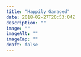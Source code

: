 ```yaml
---
title: "Happily Garaged"
date: 2018-02-27T20:53:04Z
description: ""
image: ""
imageAlt: ""
imageCap: ""
draft: false
---
```


